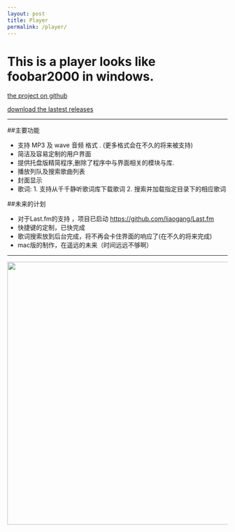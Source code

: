 ```yaml
---
layout: post 
title: Player
permalink: /player/
---
```


# This is a player looks like foobar2000 in windows.


[the project on github](https://github.com/liaogang/player)  


[download the lastest releases](https://github.com/liaogang/player/releases/latest)


---

##主要功能

* 支持 MP3 及  wave 音频 格式 . (更多格式会在不久的将来被支持)
* 简洁及容易定制的用户界面
* 提供托盘版精简程序,删除了程序中与界面相关的模块与库. 
* 播放列队及搜索歌曲列表
* 封面显示
* 歌词:  1. 支持从千千静听歌词库下载歌词 2. 搜索并加载指定目录下的相应歌词


##未来的计划  

* 对于Last.fm的支持 ，项目已启动 https://github.com/liaogang/Last.fm  
* 快捷键的定制，已快完成  
* 歌词搜索放到后台完成，将不再会卡住界面的响应了(在不久的将来完成)  
* mac版的制作，在遥远的未来（时间远远不够啊）  


---
  

<p><img src="https://raw.githubusercontent.com/liaogang/liaogang.github.io/master/resource/img/player/player.png" alt="" style="width: 907px;height: 600px;"/></p>

